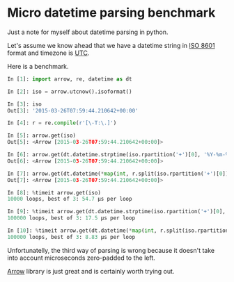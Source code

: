 # Micro datetime parsing benchmark

Just a note for myself about datetime parsing in python.

Let's assume we know ahead that we have a datetime string in [ISO 8601][iso8601]
format and timezone is [UTC][utc].

Here is a benchmark.

```python
In [1]: import arrow, re, datetime as dt

In [2]: iso = arrow.utcnow().isoformat()

In [3]: iso
Out[3]: '2015-03-26T07:59:44.210642+00:00'

In [4]: r = re.compile(r'[\-T:\.]')

In [5]: arrow.get(iso)
Out[5]: <Arrow [2015-03-26T07:59:44.210642+00:00]>

In [6]: arrow.get(dt.datetime.strptime(iso.rpartition('+')[0], '%Y-%m-%dT%H:%M:%S.%f'), 'UTC')
Out[6]: <Arrow [2015-03-26T07:59:44.210642+00:00]>

In [7]: arrow.get(dt.datetime(*map(int, r.split(iso.rpartition('+')[0]))), 'UTC')
Out[7]: <Arrow [2015-03-26T07:59:44.210642+00:00]>

In [8]: %timeit arrow.get(iso)
10000 loops, best of 3: 54.7 µs per loop

In [9]: %timeit arrow.get(dt.datetime.strptime(iso.rpartition('+')[0], '%Y-%m-%dT%H:%M:%S.%f'), 'UTC')
100000 loops, best of 3: 17.5 µs per loop

In [10]: %timeit arrow.get(dt.datetime(*map(int, r.split(iso.rpartition('+')[0]))), 'UTC')
100000 loops, best of 3: 8.83 µs per loop
```


Unfortunatelly, the third way of parsing is wrong because it doesn't take into
account microseconds zero-padded to the left.

[Arrow][arrow] library is just great and is certainly worth trying out.


[iso8601]: http://en.wikipedia.org/wiki/ISO_8601
[utc]: https://en.wikipedia.org/wiki/Coordinated_Universal_Time
[arrow]: https://github.com/crsmithdev/arrow

